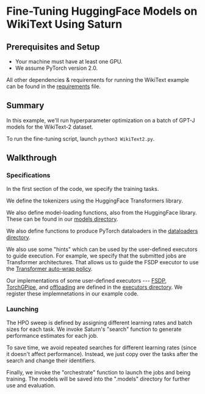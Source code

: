 # Fine-Tuning HuggingFace Models on WikiText Using Saturn
## Prerequisites and Setup

- Your machine must have at least one GPU.
- We assume PyTorch version 2.0.

All other dependencies & requirements for running the WikiText example can be found in 
the [requirements](./requirements.txt) file.

## Summary
In this example, we'll run hyperparameter optimization on a batch of GPT-J models
for the WikiText-2 dataset.

To run the fine-tuning script, launch ``python3 WikiText2.py``.


## Walkthrough

### Specifications

In the first section of the code, we specify the training tasks.

We define the tokenizers using the HuggingFace Transformers library.

We also define model-loading functions, also from the HuggingFace library.
These can be found in our [models directory](./models/).

We also define functions to produce PyTorch dataloaders in the 
[dataloaders directory](./dataloaders).

We also use some "hints" which can be used by the user-defined executors to
guide execution. For example, we specify that the submitted jobs are
Transformer architectures. That allows us to guide the FSDP executor to use
the [Transformer auto-wrap policy](https://pytorch.org/tutorials/intermediate/FSDP_adavnced_tutorial.html).

Our implementations of some user-defined executors --- [FSDP](https://engineering.fb.com/2021/07/15/open-source/fsdp/), 
[TorchGPipe](https://github.com/kakaobrain/torchgpipe), and 
[offloading](https://github.com/facebookresearch/fairscale) are defined in the 
[executors directory](./executors). We register these implemnetations in our example code.

### Launching

The HPO sweep is defined by assigning different learning rates and batch sizes for each task.
We invoke Saturn's "search" function to generate performance estimates for each job.

To save time, we avoid repeated searches for different learning rates (since it doesn't affect performance).
Instead, we just copy over the tasks after the search and change their identifiers.

Finally, we invoke the "orchestrate" function to launch the jobs and being training. 
The models will be saved into the ".models" directory for further use and evaluation.
